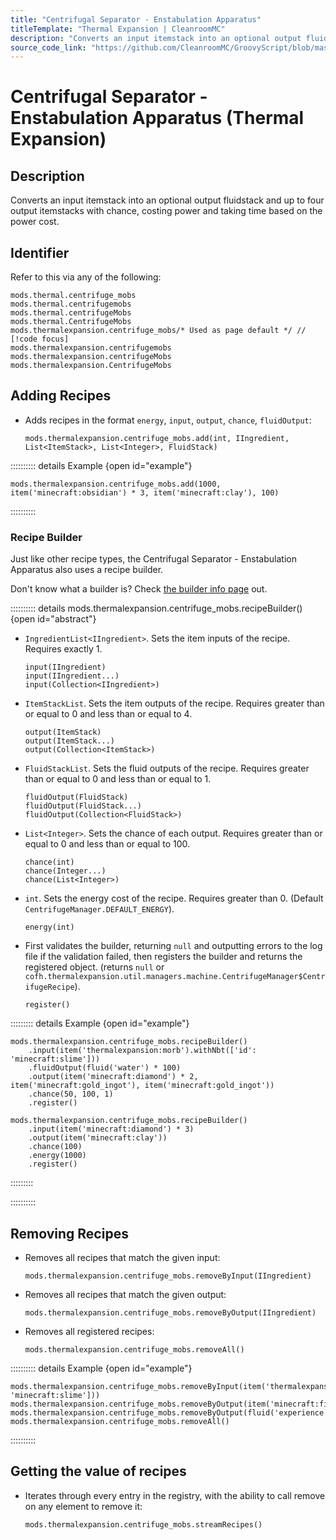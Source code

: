 ```yaml
---
title: "Centrifugal Separator - Enstabulation Apparatus"
titleTemplate: "Thermal Expansion | CleanroomMC"
description: "Converts an input itemstack into an optional output fluidstack and up to four output itemstacks with chance, costing power and taking time based on the power cost."
source_code_link: "https://github.com/CleanroomMC/GroovyScript/blob/master/src/main/java/com/cleanroommc/groovyscript/compat/mods/thermalexpansion/machine/CentrifugeMobs.java"
---
```


# Centrifugal Separator - Enstabulation Apparatus (Thermal Expansion)

## Description

Converts an input itemstack into an optional output fluidstack and up to four output itemstacks with chance, costing power and taking time based on the power cost.

## Identifier

Refer to this via any of the following:

```groovy:no-line-numbers {5}
mods.thermal.centrifuge_mobs
mods.thermal.centrifugemobs
mods.thermal.centrifugeMobs
mods.thermal.CentrifugeMobs
mods.thermalexpansion.centrifuge_mobs/* Used as page default */ // [!code focus]
mods.thermalexpansion.centrifugemobs
mods.thermalexpansion.centrifugeMobs
mods.thermalexpansion.CentrifugeMobs
```


## Adding Recipes

- Adds recipes in the format `energy`, `input`, `output`, `chance`, `fluidOutput`:

    ```groovy:no-line-numbers
    mods.thermalexpansion.centrifuge_mobs.add(int, IIngredient, List<ItemStack>, List<Integer>, FluidStack)
    ```

:::::::::: details Example {open id="example"}
```groovy:no-line-numbers
mods.thermalexpansion.centrifuge_mobs.add(1000, item('minecraft:obsidian') * 3, item('minecraft:clay'), 100)
```

::::::::::

### Recipe Builder

Just like other recipe types, the Centrifugal Separator - Enstabulation Apparatus also uses a recipe builder.

Don't know what a builder is? Check [the builder info page](../../getting_started/builder.md) out.

:::::::::: details mods.thermalexpansion.centrifuge_mobs.recipeBuilder() {open id="abstract"}
- `IngredientList<IIngredient>`. Sets the item inputs of the recipe. Requires exactly 1.

    ```groovy:no-line-numbers
    input(IIngredient)
    input(IIngredient...)
    input(Collection<IIngredient>)
    ```

- `ItemStackList`. Sets the item outputs of the recipe. Requires greater than or equal to 0 and less than or equal to 4.

    ```groovy:no-line-numbers
    output(ItemStack)
    output(ItemStack...)
    output(Collection<ItemStack>)
    ```

- `FluidStackList`. Sets the fluid outputs of the recipe. Requires greater than or equal to 0 and less than or equal to 1.

    ```groovy:no-line-numbers
    fluidOutput(FluidStack)
    fluidOutput(FluidStack...)
    fluidOutput(Collection<FluidStack>)
    ```

- `List<Integer>`. Sets the chance of each output. Requires greater than or equal to 0 and less than or equal to 100.

    ```groovy:no-line-numbers
    chance(int)
    chance(Integer...)
    chance(List<Integer>)
    ```

- `int`. Sets the energy cost of the recipe. Requires greater than 0. (Default `CentrifugeManager.DEFAULT_ENERGY`).

    ```groovy:no-line-numbers
    energy(int)
    ```

- First validates the builder, returning `null` and outputting errors to the log file if the validation failed, then registers the builder and returns the registered object. (returns `null` or `cofh.thermalexpansion.util.managers.machine.CentrifugeManager$CentrifugeRecipe`).

    ```groovy:no-line-numbers
    register()
    ```

::::::::: details Example {open id="example"}
```groovy:no-line-numbers
mods.thermalexpansion.centrifuge_mobs.recipeBuilder()
    .input(item('thermalexpansion:morb').withNbt(['id': 'minecraft:slime']))
    .fluidOutput(fluid('water') * 100)
    .output(item('minecraft:diamond') * 2, item('minecraft:gold_ingot'), item('minecraft:gold_ingot'))
    .chance(50, 100, 1)
    .register()

mods.thermalexpansion.centrifuge_mobs.recipeBuilder()
    .input(item('minecraft:diamond') * 3)
    .output(item('minecraft:clay'))
    .chance(100)
    .energy(1000)
    .register()
```

:::::::::

::::::::::

## Removing Recipes

- Removes all recipes that match the given input:

    ```groovy:no-line-numbers
    mods.thermalexpansion.centrifuge_mobs.removeByInput(IIngredient)
    ```

- Removes all recipes that match the given output:

    ```groovy:no-line-numbers
    mods.thermalexpansion.centrifuge_mobs.removeByOutput(IIngredient)
    ```

- Removes all registered recipes:

    ```groovy:no-line-numbers
    mods.thermalexpansion.centrifuge_mobs.removeAll()
    ```

:::::::::: details Example {open id="example"}
```groovy:no-line-numbers
mods.thermalexpansion.centrifuge_mobs.removeByInput(item('thermalexpansion:morb').withNbt(['id': 'minecraft:slime']))
mods.thermalexpansion.centrifuge_mobs.removeByOutput(item('minecraft:fish'))
mods.thermalexpansion.centrifuge_mobs.removeByOutput(fluid('experience'))
mods.thermalexpansion.centrifuge_mobs.removeAll()
```

::::::::::

## Getting the value of recipes

- Iterates through every entry in the registry, with the ability to call remove on any element to remove it:

    ```groovy:no-line-numbers
    mods.thermalexpansion.centrifuge_mobs.streamRecipes()
    ```
